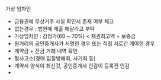 가상 임차인
* 금융권에 무상거주 사실 확인서 존재 여부 체크
* 없는경우 : 법원에 제출 해달라고 부탁
* 가상임차인 : 감정가(60 ~ 70%) < 채권최고액 + 보증금
* 원거리의 공인중개사가 서명한 경우 또는 직접 서로간 계야한 경우
* 계약금 + 잔금 거래 내역 확인
* 형사고소(경매 입찰방해죄, 사기죄 등)
* 계약서 양식이 최신것, 공인중개사 인감이 등록전 인감
* 
